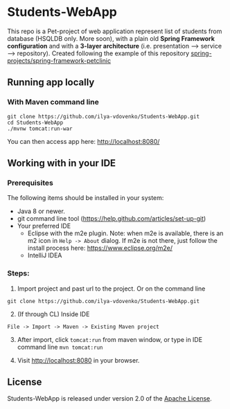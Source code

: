 # Students-WebApp

This repo is a Pet-project of web application represent list of students from database (HSQLDB only. More soon), with a plain old **Spring Framework configuration**
and with a **3-layer architecture** (i.e. presentation --> service --> repository). Created following the example of this repository [spring-projects/spring-framework-petclinic](https://github.com/spring-petclinic/spring-framework-petclinic)

## Running app locally

### With Maven command line

```
git clone https://github.com/ilya-vdovenko/Students-WebApp.git
cd Students-WebApp
./mvnw tomcat:run-war
```

You can then access app here: [http://localhost:8080/](http://localhost:8080/)


## Working with in your IDE

### Prerequisites
The following items should be installed in your system:
* Java 8 or newer.
* git command line tool (https://help.github.com/articles/set-up-git)
* Your preferred IDE 
  * Eclipse with the m2e plugin. Note: when m2e is available, there is an m2 icon in `Help -> About` dialog. If m2e is
  not there, just follow the install process here: https://www.eclipse.org/m2e/
  * IntelliJ IDEA

### Steps:

1) Import project and past url to the project. Or on the command line

```
git clone https://github.com/ilya-vdovenko/Students-WebApp.git
```

2) (If through CL) Inside IDE

```
File -> Import -> Maven -> Existing Maven project
```

3) After import, click `tomcat:run` from maven window, or type in IDE command line `mvn tomcat:run`

4) Visit [http://localhost:8080](http://localhost:8080) in your browser.


## License

Students-WebApp is released under version 2.0 of the [Apache License](https://www.apache.org/licenses/LICENSE-2.0).
